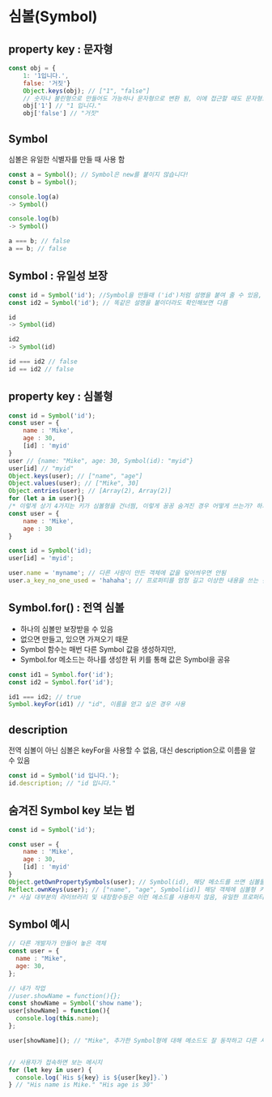 # 심볼(Symbol)

## property key : 문자형
``` js
const obj = {
	1: '1입니다.',
	false: '거짓'}
	Object.keys(obj); // ["1", "false"]
	// 숫자나 불린형으로 만들어도 가능하나 문자형으로 변환 됨, 이에 접근할 때도 문자형으로 접근해야 함
	obj['1'] // "1 입니다."
	obj['false'] // "거짓"

```

## Symbol
심볼은 유일한 식별자를 만들 때 사용 함

``` js
const a = Symbol(); // Symbol은 new를 붙이지 않습니다!
const b = Symbol();

console.log(a)
-> Symbol()

console.log(b)
-> Symbol()

a === b; // false
a == b; // false
```

## Symbol : 유일성 보장
``` js
const id = Symbol('id'); //Symbol을 만들때 ('id')처럼 설명을 붙여 줄 수 있음, 디버깅할 때 편함, 이 문자열은 심볼 생성에는 어떠한 영향도 미치지 않음
const id2 = Symbol('id'); // 똑같은 설명을 붙이더라도 확인해보면 다름

id
-> Symbol(id)

id2
-> Symbol(id)

id === id2 // false
id == id2 // false
```

## property key : 심볼형
``` js
const id = Symbol('id');
const user = {
	name : 'Mike',
	age : 30,
	[id] : 'myid'
}
user // {name: "Mike", age: 30, Symbol(id): "myid"}
user[id] // "myid"
Object.keys(user); // ["name", "age"]
Object.values(user); // ["Mike", 30]
Object.entries(user); // [Array(2), Array(2)]
for (let a in user){}
/* 이렇게 상기 4가지는 키가 심볼형을 건너띔, 이렇게 꽁꽁 숨겨진 경우 어떻게 쓰는가? 하기와 같이 원본 데이터를 건드리지 않고 속성을 추가할 수 있음, 다른 사람이 만든 객체에 자기만의 속성(프로퍼티)을 추가하는 경우 다른 사람의 객체를 건들면 안되기 때문에 심볼형을 사용할 수 있음, 왜냐하면 다른 사람 중에 Object.keys 또는 for in을 사용하는 경우 문제가 될 수 있기 때문 */
const user = {
	name : 'Mike',
	age : 30
}

const id = Symbol('id);
user[id] = 'myid';

user.name = 'myname'; // 다른 사람이 만든 객체에 값을 덮어씌우면 안됨
user.a_key_no_one_used = 'hahaha'; // 프로퍼티를 엄청 길고 이상한 내용을 쓰는 것도 좋지 못함
```

## Symbol.for() : 전역 심볼
 - 하나의 심볼만 보장받을 수 있음
 - 없으면 만들고, 있으면 가져오기 때문
 - Symbol 함수는 매번 다른 Symbol 값을 생성하지만,
 - Symbol.for 메소드는 하나를 생성한 뒤 키를 통해 값은 Symbol을 공유

``` js
const id1 = Symbol.for('id');
const id2 = Symbol.for('id');

id1 === id2; // true
Symbol.keyFor(id1) // "id", 이름을 얻고 싶은 경우 사용
```
## description
전역 심볼이 아닌 심볼은 keyFor을 사용할 수 없음, 대신 description으로 이름을 알 수 있음
``` js
const id = Symbol('id 입니다.');
id.description; // "id 입니다."
```

## 숨겨진 Symbol key 보는 법
``` js
const id = Symbol('id');

const user = {
	name : 'Mike',
	age : 30,
	[id] : 'myid'
}
Object.getOwnPropertySymbols(user); // Symbol(id), 해당 메소드를 쓰면 심볼들만 볼 수 있음
Reflect.ownKeys(user); // ["name", "age", Symbol(id)] 해당 객체에 심볼형 키를 포함 모든 키를 볼 수 있음
/* 사실 대부분의 라이브러리 및 내장함수등은 이런 메소드를 사용하지 않음, 유일한 프로퍼티를 사용하고 싶을 때 이러한 함수를 쓰면 됨 */
```

## Symbol 예시
``` js
// 다른 개발자가 만들어 놓은 객체
const user = {
  name : "Mike",
  age: 30,
};

// 내가 작업
//user.showName = function(){};
const showName = Symbol('show name');
user[showName] = function(){
  console.log(this.name);
};

user[showName](); // "Mike", 추가한 Symbol형에 대해 메소드도 잘 동작하고 다른 사람이 만든 for in 코드에도 영향을 미치지 않음


// 사용자가 접속하면 보는 메시지
for (let key in user) {
  console.log(`His ${key} is ${user[key]}.`)
} // "His name is Mike." "His age is 30"
```